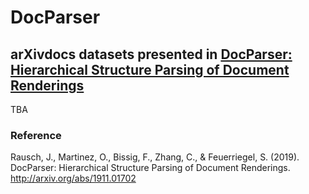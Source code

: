 # DocParser
## arXivdocs datasets presented in [DocParser: Hierarchical Structure Parsing of Document Renderings](https://arxiv.org/pdf/1911.01702.pdf)

TBA



### Reference
Rausch, J., Martinez, O., Bissig, F., Zhang, C., & Feuerriegel, S. (2019). DocParser: Hierarchical Structure Parsing of Document Renderings. http://arxiv.org/abs/1911.01702




